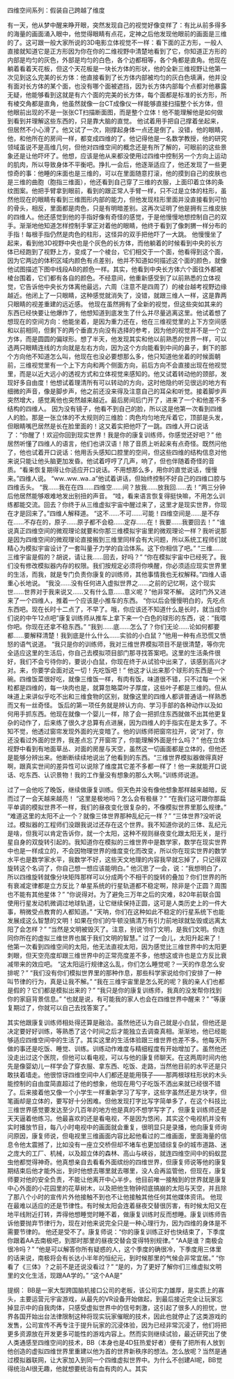 四维空间系列：假装自己跨越了维度

有一天，他从梦中醒来睁开眼，突然发现自己的视觉好像变样了：有比从前多得多的海量的画面涌入眼中，他觉得眼睛有点花，定神之后他发现他眼前的画面是三维的了。这可跟一般大家所说的3D电影立体视觉不一样：看下面的正方形，一般人直接就知道它是正方形因为你在你的二维视野中清楚地看到了它，你知道正方形的内部是均匀的灰色，外部是均匀的白色，各个边都相等，各个角都是直角。他现在躺着看着天花板，但这个天花板是一块长方体的形状，他的全新三维视野让他第一次见到这么完美的长方体：他直接看到了长方体内部被均匀的灰白色填满，他并没有面对长方体的某个面，也没有哪个面被遮挡，因为长方体内部每个点都对他暴露无疑，他能够看到这就是有六个面的完美的长方体，每个面都是标准的长方形，所有棱交角都是直角，他虽然就像一台CT成像仪一样能够直接扫描整个长方体，但他眼前出现的不是一张张CT扫描断面图，而是整个立体！他不能理解他是如何做到看到并理解这些东西的，只是靠大脑的直觉。
他试着用手把自己撑着坐起来，但居然不小心滑了。他又试了一次，刚撑起身体一点还是倒了。没错，他的眼睛，他，和他所在的房间一样，都变成四维的了。他记得他是一名数学教授，他的研究领域虽说不是高维几何，但他对四维空间的概念还是有所了解的，可眼前的这些景象还是让他吓坏了。他想，应该是他从来都没使用过四维中控制另一个方向上运动的肌肉，所以导致身体不平衡吧。挣扎一会后，他逐渐适应了，他还发现了一些更惊奇的事：他睡的床面也是三维的，可以在里面随意打滚，他的摸到自己的皮肤也是三维的曲胞（胞指三维面），他还看到自己穿了三维的衣服，上面印着立体的条纹图案。他把手臂拿到眼前，看到的跟正常人手臂一样，只不过是立体的柱形，虽然他现在的眼睛有看到三维图形内部的能力，但他发现柱形里面并没直接看到可怕的骨头，相反，里面都是肉色，只是有明暗差别。这再次证明了他是拥有三维皮肤的四维人。他还感觉到他的手指好像有奇怪的感觉，于是他慢慢地想控制自己的双手。渐渐地他知道怎样控制手掌正对着他的眼睛，他终于看到了像刺猬一样分布的手指！每根手指仍然是肉色的柱形，这怪异的双手把他吓了一大跳。
他慢慢坐了起来，看到他3D视野中央也是个灰色的长方体，而他躺着的时候看到中央的长方体已经跑到了视野上方，变成了一个棱台，它们相交于一个面，他看得到这个面，因为它两边的体积区域内颜色有点差别，他并不知道如何描述这个面的颜色，就像他试图描述下图中线段AB的颜色一样。其实，他看到中央长方体六个面往外都被棱台围着，它们都有各自的颜色。不经意间，他重新感受到了以前熟悉的立体视觉，它告诉他中央长方体离他最远，六周（注意不是四周了）的棱台越考视野边缘越近。他闭上了一只眼睛，这种感觉就消失了，没错，就跟三维人一样，这是靠两只眼睛的视差重建的远近感。
他现在虽然拥有了全新的视觉，但这些突如其来的东西已经快要让他爆炸了，他想知道到底发生了什么并尽量逃离这里。他试着想了想现在的空间方向：他能坐着，是因为重力还在，他在三维视觉里的上下方空间感和以前相同，但剩下的两个垂直方向没有选择的参考，因为他的视觉并不是一个立方体，而是圆圆的偏球形。想了半天，他发现其实和他以前熟悉的世界一样，可以选两只眼睛连线的方向就是左右方向，因为这个方向能看到中间的鼻子，剩下的那个方向他不知道怎么叫，他现在也没必要想那么多，他只知道他坐着的时候面朝前，三维视觉里有一个上下方向和两个侧面方向，前后方向不会直接出现在他视觉里，而是以近大远小的透视方式和立体视觉来感知的。他又试着转动他的颈部，发现好多自由度！他想试着理清所有可以转动的方向，这时他隐约听见很远的地方有细微的声音，像是脚步声，他之前还没来得及注意自己的耳朵和听觉。接着脚步声突然增大，感觉离他也突然越来越近。最后房间后门开了，进来了一个和他差不多结构的四维人。
因为没有镜子，他看不到自己的脸，所以这是他第一次看到四维人的脸。那是一张立体的不太规则的三维脸：肉色均匀地充斥着它，顶部是头发，但眼睛嘴巴居然是长在脸里面的！这又着实把他吓了一跳。四维人开口说话了：“你醒了！欢迎你回到现实世界！我是你的康复训练师，你感觉还好吧？”
他居然听懂了四维人的语言，他们也讲汉语！除了音质上听起来有点奇怪。既然问他了，他也试着开口说话：他用舌头感知口腔里的空间，但这些四维的结构信息对他来说只能让他头脑更加发昏。他试着哼哼了几声，响了，但也伴随着奇怪的音质。“看来恢复期得让你适应开口说话。不用想那么多，用你的直觉说话，慢慢来。”四维人说。
“ww..ww..wa..a”他试着讲话，但始终控制不好自己的四维口腔与四维舌头。
“我……我在在四……四维空……间？放我……放我回……去！”两三分钟后他居然能够艰难地发出别扭的声音。
“哇，看来语言恢复得挺快嘛，不用怎么训练都能交流。回去？你终于从三维虚拟宇宙中醒过来了，这里才是现实世界，你现在才是回来了。”四维人解释道。
“这不……不可……可能！四维空间是……是不存在……不存在的，原子……原子都不会稳……定存……在！我要……我要回去！”
“谁说真正四维空间的微观理论就要和你那三维模拟宇宙里的微观理论一样？我听说那是因为四维空间的微观理论直接搬到三维里同样会有大问题，所以系统工程师们就精心为模拟宇宙设计了一套叫量子力学的自洽体系。这下你相信了吧。”
“三维……三维宇宙是假的？胡说，请让我……回去，好吗？”
“你在模拟宇宙中已经死了。我们没有修改模拟器内存的权限。我们按规定必须将你唤醒，你必须适应现实世界里的生活，而我，就是专门负责你康复的训练师，其他事情我也无权解释。”四维人语重心长地说。
“我没……没有任何进入虚拟世界之……之前的记忆啊，这个现实世……世界对于我来说又……又有什么意……意义呢？”他非常不解。
这时门外又进来了一个四维人，推着一个应该是小推车的东西。
“你以后会慢慢明白的，先吃点东西吧。现在长时十二点了，不早了。哦，你应该还不知道什么是长时，就当成你们说的中午12点吧”康复训练师从推车上拿下来一个白色的球形的东西，说：“我喂你吧。你现在还拿不稳东西。”
“我到……底……怎么了？你们无论……论如何都要都……要解释清楚！我到底是什么什么……实验的小白鼠？”他用一种有点恐慌又愤怒的语气说道。
“我只是你的训练师，我对三维世界模拟项目不是很清楚，等你完全适应这里的生活后，你自己去模拟项目部门那寻找答案吧。这里的生活条件很好，我们不会亏待你的，要说小白鼠，你现在终于从试验中出来了，该感到高兴才对。来，你要学会面对这一切！先吃饭吧！”
他这才认出来那个球形的东西是一个碗。四维饭菜很好吃，就像三维饭一样，有肉有饭，味道很不错，只不过每一个米粒都是四维的，每一块肉也是，就算忽略菜叶子厚度，这些叶子都是三维的。但从味道上来讲似乎吃不出和三维食物的区别，就像这里的四维人都讲普通话一样熟悉而又有一丝奇怪。
饭后的第一项任务就是辨认方向、学习手部的各种动作以及如何用手抓东西。他现在就像一个婴儿一样，除了会一把抓住东西就做不出其他更复杂的动作了，后来练了很久才总算有点进展，因为四维人的手指实在是太多了。不知不觉，他透过窗帘发现外面的光变暗了。他的训练师把窗帘拉开，说“对了，你还没看过外面的世界，我差点忘了开窗帘了，你能理解外面是什么吗？” 他在立体视野中看到有地面草丛、对面的房屋与天空，虽然这一切画面都是立体的，但他还是能够分辨出来。他断断续续地说出了他看到的东西。“三维世界模拟器做得真好啊，跟真实世间的差异性可以说除了维度其它差不多都一样了！他一来就能开口说话、吃东西、认识景物！我的工作量没有想象的那么大啊。”训练师说道。

过了一会他吃了晚饭，继续做康复训练。但天色并没有像他想象那样越来越暗，反而过了一会天越来越亮！
“这里是极地吗？怎么会有极昼？”
“在我们这可跟你那扁平单调的模拟世界不一样，我们的昼夜变化很复杂的，不像模拟世界里那么规律。”
“难道这里的太阳不止一个？就像三体世界那种乱纪元一样？”
“三体世界?没听说过。模拟器的工程师们没跟我说过还存在这个世界。我不知道你说的三体、乱纪元是啥，但我可以肯定告诉你，就一个太阳，这种不规则昼夜变化跟太阳无关，是行星自身的双旋转引起的。我知道你在模拟的三维世界中是数学家，数学在现实世界中也是一样成立的，不会因物理世界的维度变化而改变，所以你在现实世界的数学水平也是数学家水平，我数学不好，这些天文地理的内容我早就忘掉了，只记得双旋转这个名词了，你自己想一想应该能明白。”
他沉思了一会，说：“我想明白了，所以四维旋转就像分块矩阵那样可以分成两个不相干的旋转的叠加？你们世界的所有衰减定律都是立方反比？单星系统的行星轨道都不稳定啊，除非是个正圆？周围也不能有其他星体？”
“你说得对。为了避免三万年之后的灾难，820年前联合国使用行星发动机微调过地球轨道，让它继续保持正圆，这可是人类历史上的一件大事，稍微受点教育的人都知道。”
“天呐，你们在这种如此不稳定的行星系统下也能发展成这么智慧的文明！如果在你们的牛顿没搞清万有引力前地球就坠毁或远离太阳了会怎样？”
“当然是文明被毁灭了。注意，别说‘你们’文明，是我们文明。你连同你所在的虚拟三维世界也属于我们文明的智慧。”
过了一会儿，太阳升起来了！他第一次看到四维空间的太阳，他无法直视太阳，因为感觉比三维世界中的太阳更刺眼，但天空亮度却跟三维世界中的正常亮度差不多，他想这或许也是立方反比衰减带来的效应吧。
“这太阳运行规律这么乱，你们怎么睡觉呢？一天的作息怎么安排呢？”
“我们没有你们模拟世界里的那种作息，那些科学家说给你们安排了一种叫节律的行为，真是让我不解。”
“我在三维宇宙里是怎么死的呢？我的亲人们也都是假的？它们都是模拟出来的？”
“我只是你的康复训练师，我真的没发帮你找到你的家庭背景信息。”
“也就是说，有可能我的家人也会在四维世界中醒来？”
“等康复期过了，你就可以自己去找答案了。”

其实他跟康复训练师相处得还算是融洽。虽然他还认为自己就是小白鼠，但他还是决定要好好训练，等熟悉了这个时间之后才能独立去调查真相。渐渐地，他已经能够适应四维空间中的生活了。其实这里的生活体验跟三维世界也差不多。他每天所做的事还是吃饭、睡觉、训练。训练动作难度与精细程度有开始增加了。虽然他还没走出过这个医院，但他可以看电视，可以与他的康复师聊天。在这两周时间内他先是像婴幼儿一样学会了穿衣服、拿东西、吃饭、走路，当然他目前的水平还是只敢扶着墙走。他很惊讶四维空间中人们都还是能用筷子——那两根球柱形状的木头能控制的自由度简直超过了他的想象，他现在用勺子吃饭不洒出来就已经很不错了。后来接着他又像一个小学生一样重新学习了写字，这些字虽然还是方块字，但笔画却是立体的，要写好十分困难。但他发现打字比写字简单多了，在这个科技比三维世界感觉要发达至少几百年的地方他是真的不想学写字了，但康复训练师还是天天逼着他练习。他最喜欢的还是看电视，不是因为悠闲，其实这个电视机并没有实时播放节目，每八小时电视中的画面就会重复，很明显只是录播，他向康复师询问原因，康复师说，但电视里三维画面内容比起他看过的二维画面，里面海量的信息令他太震撼了，比如没有一座立交桥但却不堵车也更加错综复杂的城市道路、迷之庞大的工厂、机械，以及超立体的森林、高山与峡谷，就连四维空间中的蚂蚁昆虫他都觉得神奇。他真想亲自去看看外面缤纷的四维世界，但康复师说等他的康复期结束后他才能外出，到时他想去哪里就去哪里，没人会再监管他，但现在，康复师要对他的安全负责，不能让他离开中心半步。他目前唯一接触到的世界就是康复中心外面的小花园里的花草树木，以及把他生物钟彻底搞崩的太阳与天空，并且除了那八个小时的宣传片外他接触不到也不让他接触其他任何其他媒体资讯。
他现在最难以适应的还是节律性。有时候太阳会连着昼夜交替很厉害，有时候太阳又在地平线附近打转，弄得他想睡觉时睡不着，做康复训练时反而想睡。康复训练师告诉他要抛弃节律行为，现在对他来说完全只是一种心理行为，因为四维的身体是不需要节律的。
他还是受不了。康复师说：“你的康复训练正好也快结束了，下季度你跟着AA去南极吧，到那时那里的昼夜交替会变得特别规律。”
“AA是谁？南极会很冷吗？”
“他是可以解答你所有疑惑的人，这个季度的确很冷，下季度用三体里的话来说，南极将会有长达小半年的恒纪元，到时候那里的气候会非常宜居。”
“你看了《三体》？之前不是还说没看过？”
“是的，为了更好了解你们三维虚拟文明里的文化生活，现跟AA学的。”
“这个AA是”

提纲：
BB是一家大型跨国脑机接口公司的老板，该公司实力雄厚，是实质上的寡头，主要运营元宇宙游戏，从最先的VR设备开始做起，到最后接近完全让玩家忘掉显示中的自我肉体，只感受虚拟世界中的信号刺激，这引起了很多人的担忧，世界各国开始出台法律限制这种将现实玩家催眠的技术，因此也就停止了这类游戏的发售，公司宣传不再专注于提升玩家的沉浸体验，因为已经非常沉浸了，他们将把更多资源放在开发更多可能性的游戏内容上。然而实则继续试验，最近研究出了使人类通感至四维空间的技术，BB（本身也是4D狂热爱好者）便有了把所有人放到他创造的虚拟四维世界里重建以他为首的世界新秩序的想法。怎么放呢？当然是通过模拟器联网，让大家加入到同一个四维虚拟世界中。为什么不创建AI呢，BB觉得统治AI很无趣，他就想要统治有血有肉的人。其实